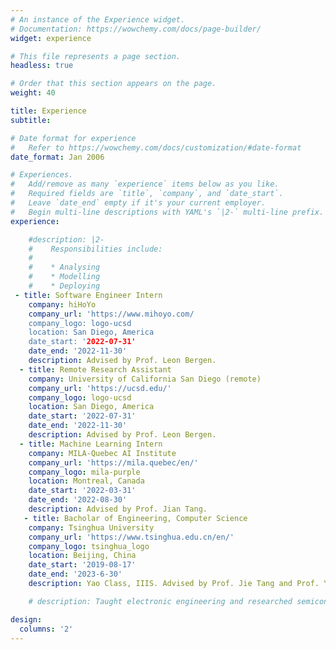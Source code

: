 ```yaml
---
# An instance of the Experience widget.
# Documentation: https://wowchemy.com/docs/page-builder/
widget: experience

# This file represents a page section.
headless: true

# Order that this section appears on the page.
weight: 40

title: Experience
subtitle:

# Date format for experience
#   Refer to https://wowchemy.com/docs/customization/#date-format
date_format: Jan 2006

# Experiences.
#   Add/remove as many `experience` items below as you like.
#   Required fields are `title`, `company`, and `date_start`.
#   Leave `date_end` empty if it's your current employer.
#   Begin multi-line descriptions with YAML's `|2-` multi-line prefix.
experience:

    #description: |2-
    #    Responsibilities include:
    #    
    #    * Analysing
    #    * Modelling
    #    * Deploying
 - title: Software Engineer Intern
    company: hiHoYo
    company_url: 'https://www.mihoyo.com/
    company_logo: logo-ucsd
    location: San Diego, America
    date_start: '2022-07-31'
    date_end: '2022-11-30'
    description: Advised by Prof. Leon Bergen.
  - title: Remote Research Assistant
    company: University of California San Diego (remote)
    company_url: 'https://ucsd.edu/'
    company_logo: logo-ucsd
    location: San Diego, America
    date_start: '2022-07-31'
    date_end: '2022-11-30'
    description: Advised by Prof. Leon Bergen.
  - title: Machine Learning Intern
    company: MILA-Quebec AI Institute
    company_url: 'https://mila.quebec/en/'
    company_logo: mila-purple
    location: Montreal, Canada
    date_start: '2022-03-31'
    date_end: '2022-08-30'
    description: Advised by Prof. Jian Tang. 
   - title: Bacholar of Engineering, Computer Science
    company: Tsinghua University
    company_url: 'https://www.tsinghua.edu.cn/en/'
    company_logo: tsinghua_logo
    location: Beijing, China
    date_start: '2019-08-17'
    date_end: '2023-6-30'
    description: Yao Class, IIIS. Advised by Prof. Jie Tang and Prof. Yuxiao Dong at Knowledge Engineering Group (KEG) 

    # description: Taught electronic engineering and researched semiconductor physics.

design:
  columns: '2'
---
```

